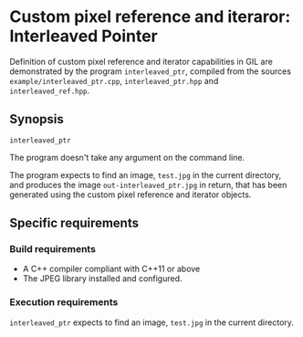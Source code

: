 # Custom pixel reference and iteraror: Interleaved Pointer

Definition of custom pixel reference and iterator capabilities in GIL are demonstrated by the program `interleaved_ptr`, compiled from the sources `example/interleaved_ptr.cpp`, `interleaved_ptr.hpp` and `interleaved_ref.hpp`.

## Synopsis
`interleaved_ptr`

The program doesn't take any argument on the command line.

The program expects to find an image, `test.jpg` in the current directory, and produces the image `out-interleaved_ptr.jpg` in return, that has been generated using the custom pixel reference and iterator objects.

## Specific requirements

### Build requirements
- A C++ compiler compliant with C++11 or above
- The JPEG library installed and configured.

### Execution requirements
`interleaved_ptr` expects to find an image, `test.jpg` in the current directory.
